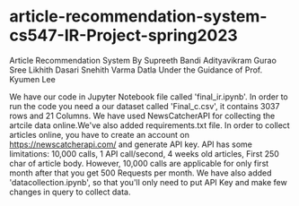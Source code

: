 # article-recommendation-system-cs547-IR-Project-spring2023

Article Recommendation System
By
Supreeth Bandi
Adityavikram Gurao
Sree Likhith Dasari
Snehith Varma Datla
Under the Guidance of Prof. Kyumen Lee

We have our code in Jupyter Notebook file called 'final_ir.ipynb'. In order to run the code you need a our dataset called 'Final_c.csv', it contains 3037 rows and 21 Columns. We have used NewsCatcherAPI for collecting the artcile data online.We've also added requirements.txt file. In order to collect articles online, you have to create an account on https://newscatcherapi.com/ and generate API key. API has some limitations: 10,000 calls, 1 API call/second, 4 weeks old articles, First 250 char of article body.
However, 10,000 calls are applicable for only first month after that you get 500 Requests per month.
We have also added 'datacollection.ipynb', so that you'll only need to put API Key and make few changes in query to collect data.
